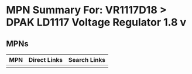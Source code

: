 



# MPN Summary For: VR1117D18 > DPAK LD1117 Voltage Regulator 1.8 v

## MPNs
  

|MPN|Direct Links|Search Links|
| :--- | :--- | :--- |
||||

